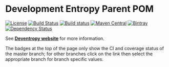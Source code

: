 # Development Entropy Parent POM

[![License](https://img.shields.io/github/license/deventropy/deventropy-parent)](./LICENSE)
[![Build Status](https://travis-ci.org/deventropy/deventropy-parent.svg)](https://travis-ci.org/deventropy/deventropy-parent)
[![Build status](https://ci.appveyor.com/api/projects/status/18s9hrummg90ct54?svg=true)](https://ci.appveyor.com/project/deventropy/deventropy-parent)
[![Maven Central](https://maven-badges.herokuapp.com/maven-central/org.deventropy.parent/deventropy-parent/badge.svg)](https://maven-badges.herokuapp.com/maven-central/org.deventropy.parent/deventropy-parent)
[![Bintray](https://img.shields.io/bintray/v/deventropy/repository/deventropy-parent.svg)](https://dl.bintray.com/deventropy/repository/)
[![Dependency Status](https://www.versioneye.com/user/projects/56b160623d82b90032bfff7a/badge.svg?style=flat)](https://www.versioneye.com/user/projects/56b160623d82b90032bfff7a)

See **[Deventropy website](http://www.deventropy.org/)** for more information.

The badges at the top of the page only show the CI and coverage status of the master branch; for other branches click
on the link then select the appropriate branch for branch specific values.
